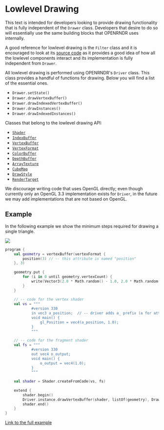 
# Lowlevel Drawing

This text is intended for developers looking to provide drawing functionality that is fully independent of 
the `Drawer` class. Developers that desire to do so will essentially use the same building blocks that OPENRNDR
uses internally.
    
A good reference for lowlevel drawing is the `Filter` class and it is encouraged to look at its [source code](https://github.com/openrndr/openrndr/blob/master/openrndr-core/src/main/kotlin/org/openrndr/draw/Filter.kt)
as it provides a good idea of how all the lowlevel components interact and its implementation is fully independent from
`Drawer`.
    
All lowlevel drawing is performed using OPENRNDR's `Driver` class. This class provides a handful of functions for
drawing. Below you will find a list of the essential ones.
 * `Drawer.setState()`    
 * `Drawer.drawVertexBuffer()`
 * `Drawer.drawIndexedVertexBuffer()`        
 * `Drawer.drawInstances()`
 * `Drawer.drawIndexedInstances()`
 
Classes that belong to the lowlevel drawing API:
 * [`Shader`](https://api.openrndr.org/org.openrndr.draw/-shader/index.html)
 * [`IndexBuffer`](https://api.openrndr.org/org.openrndr.draw/-index-buffer/index.html)
 * [`VertexBuffer`](https://api.openrndr.org/org.openrndr.draw/-vertex-buffer/index.html)
 * [`VertexFormat`](https://api.openrndr.org/org.openrndr.draw/-vertex-format/index.html)
 * [`ColorBuffer`](https://api.openrndr.org/org.openrndr.draw/-color-buffer/index.html)
 * [`DepthBuffer`](https://api.openrndr.org/org.openrndr.draw/-depth-buffer/index.html)
 * [`ArrayTexture`](https://api.openrndr.org/org.openrndr.draw/-array-texture/index.html)
 * [`CubeMap`](https://api.openrndr.org/org.openrndr.draw/-cubemap/index.html)
 * [`DrawStyle`](https://api.openrndr.org/org.openrndr.draw/-draw-style/index.html)
 * [`RenderTarget`](https://api.openrndr.org/org.openrndr.draw/-render-target/index.html)

We discourage writing code that uses OpenGL directly; even though currently only an OpenGL 3.3 implementation exists 
for `Driver`, in the future we may add implementations that are not based on OpenGL.      

## Example
        
In the following example we show the minimum steps required for drawing a single triangle.        

<img src="media/lowlevel-drawing-001.png"/>

```kotlin
program {
    val geometry = vertexBuffer(vertexFormat {
        position(3) // -- this attribute is named "position"
    }, 3)
    
    geometry.put {
        for (i in 0 until geometry.vertexCount) {
            write(Vector3(2.0 * Math.random() - 1.0, 2.0 * Math.random() - 1.0, 0.0))
        }
    }
    
    // -- code for the vertex shader
    val vs = """
            #version 330                
            in vec3 a_position;  // -- driver adds a_ prefix (a for attribute)
            void main() {
                gl_Position = vec4(a_position, 1.0);                
            }
            """
    
    // -- code for the fragment shader
    val fs = """
            #version 330
            out vec4 o_output;
            void main() {
                o_output = vec4(1.0);                                                                                                                
            }                                                                
            """
    
    val shader = Shader.createFromCode(vs, fs)
    
    extend {
        shader.begin()
        Driver.instance.drawVertexBuffer(shader, listOf(geometry), DrawPrimitive.TRIANGLES, 0, 3)
        shader.end()
    }
}
```

[Link to the full example](https://github.com/openrndr/openrndr-examples/blob/master/src/main/kotlin/examples/11_Advanced_Topics/C05_Lowlevel_drawing000.kt)
